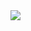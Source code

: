 <img src="thatdude.png">

<!---
tartd/tartd is a ✨ special ✨ repository because its `README.md` (this file) appears on your GitHub profile.
You can click the Preview link to take a look at your changes.
--->

